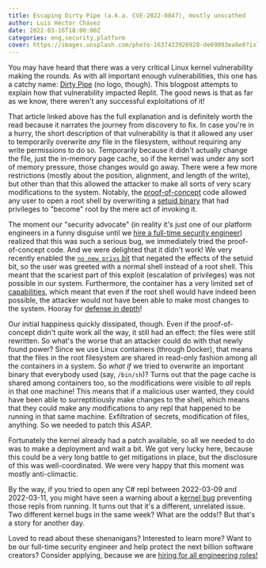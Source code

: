 ```yaml
---
title: Escaping Dirty Pipe (a.k.a. CVE-2022-0847), mostly unscathed
author: Luis Héctor Chávez
date: 2022-03-16T18:00:00Z
categories: eng,security,platform
cover: https://images.unsplash.com/photo-1637433926928-de69093ea8e0?ixlib=rb-1.2.1&ixid=MnwxMjA3fDB8MHxwaG90by1wYWdlfHx8fGVufDB8fHx8&auto=format&fit=crop&w=1470&q=80
---
```

You may have heard that there was a very critical Linux kernel vulnerability making the rounds. As with all important enough vulnerabilities, this one has a catchy name: [Dirty Pipe](https://dirtypipe.cm4all.com/) (no logo, though). This blogpost attempts to explain how that vulnerability impacted Replit. The good news is that as far as we know, there weren't any successful exploitations of it!

That article linked above has the full explanation and is definitely worth the read because it narrates the journey from discovery to fix. In case you're in a hurry, the short description of that vulnerability is that it allowed any user to temporarily overwrite _any_ file in the filesystem, without requiring any write permissions to do so. Temporarily because it didn't actually change the file, just the in-memory page cache, so if the kernel was under any sort of memory pressure, those changes would go away. There were a few more restrictions (mostly about the position, alignment, and length of the write), but other than that this allowed the attacker to make all sorts of very scary modifications to the system. Notably, the [proof-of-concept](https://dirtypipe.cm4all.com/#exploiting) code allowed any user to open a root shell by overwriting a [setuid binary](https://en.wikipedia.org/wiki/Setuid) that had privileges to "become" root by the mere act of invoking it.

The moment our "security advocate" (in reality it's just one of our platform engineers in a funny disguise until we [hire a full-time security engineer](https://jobs.lever.co/replit/6ed43742-5732-4235-b38c-35e2bdab9195)) realized that this was such a serious bug, we immediately tried the proof-of-concept code. And we were delighted that it didn't work! We very recently enabled the [`no new privs` bit](https://www.kernel.org/doc/Documentation/prctl/no_new_privs.txt) that negated the effects of the setuid bit, so the user was greeted with a normal shell instead of a root shell. This meant that the scariest part of this exploit (escalation of privileges) was not possible in our system. Furthermore, the container has a very limited set of [capabilities](https://man7.org/linux/man-pages/man7/capabilities.7.html), which meant that even if the root shell would have indeed been possible, the attacker would not have been able to make most changes to the system. Hooray for [defense in depth](https://en.wikipedia.org/wiki/Defense_in_depth_(computing))!

Our initial happiness quickly dissipated, though. Even if the proof-of-concept didn't quite work all the way, it still had an effect: the files were still rewritten. So what's the worse that an attacker could do with that newly found power? Since we use Linux containers (through Docker), that means that the files in the root filesystem are shared in read-only fashion among all the containers in a system. So _what if_ we tried to overwrite an important binary that everybody used (say, `/bin/sh`)? Turns out that the page cache is shared among containers too, so the modifications were visible to _all_ repls in that one machine! This means that if a malicious user wanted, they could have been able to surreptitiously make changes to the shell, which means that they could make any modifications to any repl that happened to be running in that same machine. Exfiltration of secrets, modification of files, anything. So we needed to patch this _ASAP_.

Fortunately the kernel already had a patch available, so all we needed to do was to make a deployment and wait a bit. We got very lucky here, because this could be a very long battle to get mitigations in place, but the disclosure of this was well-coordinated. We were very happy that this moment was mostly anti-climactic.

By the way, if you tried to open any C# repl between 2022-03-09 and 2022-03-11, you might have seen a warning about a [kernel bug](https://bugs.launchpad.net/ubuntu/+source/linux-signed-gcp-5.13/+bug/1964426) preventing those repls from running. It turns out that it's a different, unrelated issue. Two different kernel bugs in the same week? What are the odds!? But that's a story for another day.

Loved to read about these shenanigans? Interested to learn more? Want to be our full-time security engineer and help protect the next billion software creators? Consider applying, because we are [hiring for all engineering roles!](https://replit.com/site/careers)